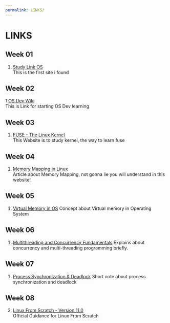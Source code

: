 ```yaml
---
permalink: LINKS/
---
```

[OS Dev Wiki]: https://wiki.osdev.org
[Study Link OS]: https://studylinkclasses.com/index.php/courses/operating-system

# LINKS

## Week 01
1. [Study Link OS] <br>
This is the first site i found

## Week 02

1.[OS Dev Wiki]<br>
This is Link for starting OS Dev learning

## Week 03
1. [FUSE - The Linux Kernel](https://www.kernel.org/doc/html/latest/filesystems/fuse.html)<br>
This Website is to study kernel, the way to learn fuse

## Week 04
1. [Memory Mapping in Linux](https://ostoday.org/linux/what-is-memory-mapping-in-linux.html)<br>
Article about Memory Mapping, not gonna lie you will understand in this website!

## Week 05
1. [Virtual Memory in OS](https://www.geeksforgeeks.org/virtual-memory-in-operating-system/)
Concept about Virtual memory in Operating System 

## Week 06
1.  [Multithreading and Concurrency Fundamentals](https://www.educative.io/blog/multithreading-and-concurrency-fundamentals)
 Explains about concurrency and multi-threading programming briefly.

## Week 07
1. [Process Synchronization & Deadlock](https://generalnote.com/Computer-Fundamental/Operation-System/Process-Synchronization.php)
Short note about process synchronization and deadlock

## Week 08
2. [Linux From Scratch - Version 11.0](https://www.linuxfromscratch.org/lfs/view/11.0/)<br>
Official Guidance for Linux From Scratch
